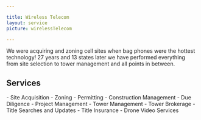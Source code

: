 ```yaml
---

title: Wireless Telecom
layout: service
picture: wirelessTelecom

---
```


We were acquiring and zoning cell sites when bag phones were the hottest technology!  27 years and 13 states later we have performed everything from site selection to tower management and all points in between.

<h2 class="gray">Services</h2>
- Site Acquisition 
- Zoning 
- Permitting 
- Construction Management 
- Due Diligence 
- Project Management 
- Tower Management 
- Tower Brokerage
- Title Searches and Updates
- Title Insurance
- Drone Video Services
